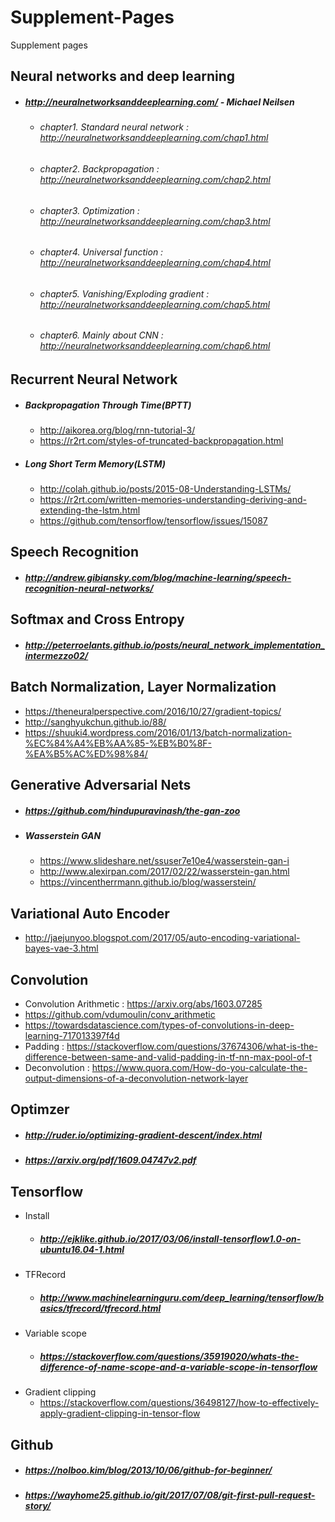 # Supplement-Pages
Supplement pages

Neural networks and deep learning
---------------------------------
* ##### http://neuralnetworksanddeeplearning.com/ - Michael Neilsen
  + ###### chapter1. Standard neural network : http://neuralnetworksanddeeplearning.com/chap1.html
  + ###### chapter2. Backpropagation : http://neuralnetworksanddeeplearning.com/chap2.html
  + ###### chapter3. Optimization : http://neuralnetworksanddeeplearning.com/chap3.html
  + ###### chapter4. Universal function : http://neuralnetworksanddeeplearning.com/chap4.html
  + ###### chapter5. Vanishing/Exploding gradient : http://neuralnetworksanddeeplearning.com/chap5.html
  + ###### chapter6. Mainly about CNN : http://neuralnetworksanddeeplearning.com/chap6.html

Recurrent Neural Network
------------------------
* ##### Backpropagation Through Time(BPTT)
  + http://aikorea.org/blog/rnn-tutorial-3/
  + https://r2rt.com/styles-of-truncated-backpropagation.html
* ##### Long Short Term Memory(LSTM)
  + http://colah.github.io/posts/2015-08-Understanding-LSTMs/
  + https://r2rt.com/written-memories-understanding-deriving-and-extending-the-lstm.html
  + https://github.com/tensorflow/tensorflow/issues/15087

Speech Recognition
------------------
* ##### http://andrew.gibiansky.com/blog/machine-learning/speech-recognition-neural-networks/

Softmax and Cross Entropy
-------------------------
* ##### http://peterroelants.github.io/posts/neural_network_implementation_intermezzo02/

Batch Normalization, Layer Normalization
----------------------------------------
* https://theneuralperspective.com/2016/10/27/gradient-topics/
* http://sanghyukchun.github.io/88/
* https://shuuki4.wordpress.com/2016/01/13/batch-normalization-%EC%84%A4%EB%AA%85-%EB%B0%8F-%EA%B5%AC%ED%98%84/

Generative Adversarial Nets
-----------------------------------
* ##### https://github.com/hindupuravinash/the-gan-zoo
* ##### Wasserstein GAN
  + https://www.slideshare.net/ssuser7e10e4/wasserstein-gan-i
  + http://www.alexirpan.com/2017/02/22/wasserstein-gan.html
  + https://vincentherrmann.github.io/blog/wasserstein/

Variational Auto Encoder
------------------------
* http://jaejunyoo.blogspot.com/2017/05/auto-encoding-variational-bayes-vae-3.html

Convolution
-----------
* Convolution Arithmetic : https://arxiv.org/abs/1603.07285
* https://github.com/vdumoulin/conv_arithmetic
* https://towardsdatascience.com/types-of-convolutions-in-deep-learning-717013397f4d
* Padding : https://stackoverflow.com/questions/37674306/what-is-the-difference-between-same-and-valid-padding-in-tf-nn-max-pool-of-t
* Deconvolution : https://www.quora.com/How-do-you-calculate-the-output-dimensions-of-a-deconvolution-network-layer

Optimzer
--------
* ##### http://ruder.io/optimizing-gradient-descent/index.html
* ##### https://arxiv.org/pdf/1609.04747v2.pdf

Tensorflow 
------------------
* Install
  + ##### http://ejklike.github.io/2017/03/06/install-tensorflow1.0-on-ubuntu16.04-1.html
* TFRecord
  + ##### http://www.machinelearninguru.com/deep_learning/tensorflow/basics/tfrecord/tfrecord.html
* Variable scope
  + ##### https://stackoverflow.com/questions/35919020/whats-the-difference-of-name-scope-and-a-variable-scope-in-tensorflow
* Gradient clipping
  + https://stackoverflow.com/questions/36498127/how-to-effectively-apply-gradient-clipping-in-tensor-flow

Github
------
* ##### https://nolboo.kim/blog/2013/10/06/github-for-beginner/
* ##### https://wayhome25.github.io/git/2017/07/08/git-first-pull-request-story/
